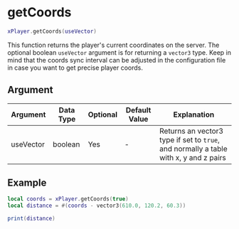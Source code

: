 # getCoords

```lua
xPlayer.getCoords(useVector)
```

This function returns the player's current coordinates on the server. The optional boolean `useVector` argument is for returning a `vector3` type. Keep in mind that the coords sync interval can be adjusted in the configuration file in case you want to get precise player coords.

## Argument

| Argument  | Data Type | Optional | Default Value | Explanation                                                                          |
| --------- | --------- | -------- | ------------- | ------------------------------------------------------------------------------------ |
| useVector | boolean   | Yes      | -             | Returns an vector3 type if set to `true`, and normally a table with x, y and z pairs |

## Example

```lua
local coords = xPlayer.getCoords(true)
local distance = #(coords - vector3(610.0, 120.2, 60.3))

print(distance)
```
